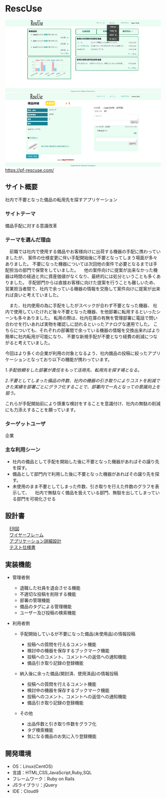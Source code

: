 # RescUse

![マイページ](app/assets/images/readme/README1.png)
![詳細ページ](app/assets/images/readme/README2.png)  
https://pf-rescuse.com/
## サイト概要
社内で不要となった備品の転用先を探すアプリケーション

### サイトテーマ
備品手配に対する意識改革

### テーマを選んだ理由
　前職では社内で使用する備品やお客様向けに出荷する機器の手配に携わっていましたが、
案件の仕様変更に伴い手配開始後に不要となってしまう場面が多々ありました。
不要になった機器については次回他の案件で必要となるまでは手配担当の部門で保管をしていました。
　他の案件向けに提案が出来なかった機器は時間の経過と共に資産価値がなくなり、最終的には処分ということも多くありました。
手配部門からは直接お客様に向けた提案を行うことも難しいため、
営業担当者間で、社内で余っている機器の情報を交換して案件向けに提案が出来れば良いと考えていました。

　また、社内使用の為に手配をしたがスペックが合わず不要となった機器、
社内で使用していたけれど後々不要となった機器、を他部署に転用するといったシーンも多々ありました。
転用の際は、社内在庫の有無を管理部署に電話で問い合わせを行いあれば実物を確認しに訪れるといったアナログな運用でした。
こちらについても、それぞれの部署間で余っている機器の情報を交換出来ればより簡単に社内転用が可能になり、
不要な新規手配が不要となり経費の削減につながると考えていました。

今回はより多くの企業が利用の対象となるよう、社内備品の投稿に絞ったアプリケーションとなっており以下の機能が携わっています。


*1.手配依頼をした部署が責任をもって活用先、転用先を探す場となる。*

*2.不要としてしまった備品の件数、社内の機器の引き取りによりコストを削減できた実績を部署ごとにグラフ化することで、部署内で一丸となっての意識向上を狙う。*


これらが手配開始前により慎重な検討をすることを意識付け、社内の無駄の削減にも力添えすることを願っています。


### ターゲットユーザ
企業

### 主な利用シーン
- 社内の備品として手配を開始した後に不要となった機器があればその譲り先を探す。
- 備品として部門内で利用した後に不要となった機器があればその譲り先を探す。
- 未使用のまま不要としてしまった件数、引き取りを行えた件数のグラフを表示して、
　社内で無駄なく備品を扱えている部門、無駄を出してしまっている部門を可視化させる

## 設計書
　[ER図](https://app.diagrams.net/#G1GqhmY6fKODxTdR_TeFBp8qMigQ2boo7u)  
　[ワイヤーフレーム](https://www.figma.com/file/xFzK5oPiVT7EiODVQT8TMH/PF?type=design&node-id=0-1&mode=design&t=rEN90O80gMap3N8d-0)  
　[アプリケーション詳細設計](https://drive.google.com/drive/my-drive)  
　[テスト仕様書]( https://docs.google.com/spreadsheets/d/1Q3hx1qO7A4EdDU9I52fIsnM2YJB0DTwo/edit#gid=1538903331)  
## 実装機能

- 管理者側
  - 退職した社員を退会させる機能
  - 不適切な投稿を削除する機能
  - 部署の管理機能
  - 備品のタグによる管理機能
  - ユーザー及び投稿の検索機能

- 利用者側
  - 手配開始しているが不要になった備品(未使用品)の情報投稿
    - 投稿への質問を行えるコメント機能
    - 検討中の機器を保存するブックマーク機能
    - 投稿へのコメント、コメントへの返信への通知機能
    - 備品引き取り記録の登録機能
    
  - 納入後に余った備品(開封済、使用済品)の情報投稿
    - 投稿への質問を行えるコメント機能
    - 検討中の機器を保存するブックマーク機能
    - 投稿へのコメント、コメントへの返信への通知機能
    - 備品引き取り記録の登録機能

  - その他
    - 出品件数と引き取り件数をグラフ化
    - タグ検索機能
    - 気になる備品のお気に入り登録機能


## 開発環境
- OS：Linux(CentOS)
- 言語：HTML,CSS,JavaScript,Ruby,SQL
- フレームワーク：Ruby on Rails
- JSライブラリ：jQuery
- IDE：Cloud9

